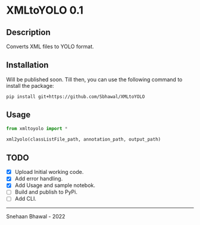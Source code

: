 # XMLtoYOLO 0.1

## Description

Converts XML files to YOLO format.

## Installation

Will be published soon. Till then, you can use the following command to install the package:

`pip install git+https://github.com/Sbhawal/XMLtoYOLO`

## Usage

```python
from xmltoyolo import *

xml2yolo(classListFile_path, annotation_path, output_path)
```

## TODO

- [x] Upload Initial working code.
- [x] Add error handling.
- [x] Add Usage and sample notebok.
- [ ] Build and publish to PyPi.
- [ ] Add CLI.

---

Snehaan Bhawal - 2022
